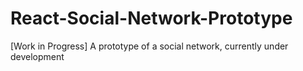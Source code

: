 # React-Social-Network-Prototype
[Work in Progress] A prototype of a social network, currently under development
